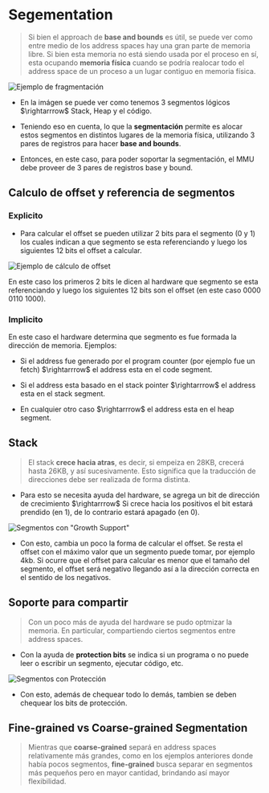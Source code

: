 # Segementation

> Si bien el approach de **base and bounds** es útil, se puede ver como entre medio de los address spaces hay una gran parte de memoria libre. Si bien esta memoria no está siendo usada por el proceso en sí, esta ocupando **memoria física** cuando se podría realocar todo el address space de un proceso a un lugar contiguo en memoria física.


![Ejemplo de fragmentación]("img/fragmentacion_arp_16.png")

- En la imágen se puede ver como tenemos 3 segmentos lógicos $\rightarrrow$ Stack, Heap y el código.

- Teniendo eso en cuenta, lo que la **segmentación** permite es alocar estos segmentos en distintos lugares de la memoria física, utilizando 3 pares de registros para hacer **base and bounds**.

- Entonces, en este caso, para poder soportar la segmentación, el MMU debe proveer de 3 pares de registros base y bound.

## Calculo de offset y referencia de segmentos

### Explicito


- Para calcular el offset se pueden utilizar 2 bits para el segmento (0 y 1) los cuales indican a que segmento se esta referenciando y luego los siguientes 12 bits el offset a calcular.

![Ejemplo de cálculo de offset]("img/calculo_offset_arp_16.png")

En este caso los primeros 2 bits le dicen al hardware que segmento se esta referenciando y luego los siguientes 12 bits son el offset (en este caso 0000 0110 1000).

### Implicito

En este caso el hardware determina que segmento es fue formada la dirección de memoria. Ejemplos:

- Si el address fue generado por el program counter (por ejemplo fue un fetch) $\rightarrrow$ el address esta en el code segment.

- Si el address esta basado en el stack pointer $\rightarrrow$ el address esta en el stack segment.

- En cualquier otro caso $\rightarrrow$ el address esta en el heap segment.

## Stack

> El stack **crece hacia atras**, es decir, si empeiza en 28KB, crecerá hasta 26KB, y así sucesivamente. Esto significa que la traducción de direcciones debe ser realizada de forma distinta.

- Para esto se necesita ayuda del hardware, se agrega un bit de dirección de crecimiento $\rightarrrow$ Si crece hacia los positivos el bit estará prendido (en 1), de lo contrario estará apagado (en 0).

![Segmentos con "Growth Support"](img/segementos_1_arp_16.png)

- Con esto, cambia un poco la forma de calcular el offset. Se resta el offset con el máximo valor que un segmento puede tomar, por ejemplo 4kb. Si ocurre que el offset para calcular es menor que el tamaño del segmento, el offset será negativo llegando así a la dirección correcta en el sentido de los negativos.

## Soporte para compartir

> Con un poco más de ayuda del hardware se pudo optmizar la memoria. En particular, compartiendo ciertos segmentos entre address spaces.

- Con la ayuda de **protection bits** se indica si un programa o no puede leer o escribir un segmento, ejecutar código, etc. 

![Segmentos con Protección](img/segementos_2_arp_16.png)

- Con esto, además de chequear todo lo demás, tambien se deben chequear los bits de protección.

## Fine-grained vs Coarse-grained Segmentation

> Mientras que **coarse-grained** separá en address spaces relativamente más grandes, como en los ejemplos anteriores donde había pocos segmentos, **fine-grained** busca separar en segmentos más pequeños pero en mayor cantidad, brindando así mayor flexibilidad.


